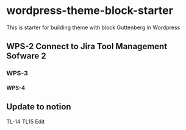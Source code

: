 # wordpress-theme-block-starter
This is starter for building theme with block Guttenberg in Wordpress

## WPS-2 Connect to Jira Tool Management Sofware 2
### WPS-3

#### WPS-4

## Update to notion

TL-14
TL15 Edit